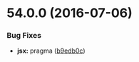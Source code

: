 <a name="54.0.0"></a>
# 54.0.0 (2016-07-06)


### Bug Fixes

* **jsx:** pragma ([b9edb0c](https://aui-team-bot/https://bitbucket.org/atlassian/atlaskit/commits/b9edb0c))



